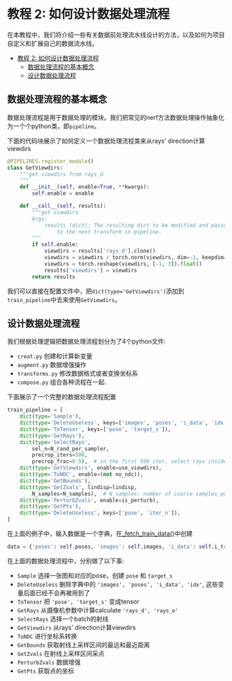 # 教程 2: 如何设计数据处理流程

在本教程中，我们将介绍一些有关数据前处理流水线设计的方法，以及如何为项目自定义和扩展自己的数据流水线。

<!-- TOC -->

- [教程 2: 如何设计数据处理流程](#教程-2-如何设计数据处理流程)
  - [数据处理流程的基本概念](#数据处理流程的基本概念)
  - [设计数据处理流程](#设计数据处理流程)

<!-- TOC -->

## 数据处理流程的基本概念
数据处理流程是用于数据处理的模块。我们把常见的nerf方法数据处理操作抽象化为一个个python类，即```pipeline```。

下面的代码块展示了如何定义一个数据处理流程类来从rays' direction计算viewdirs

```python
@PIPELINES.register_module()
class GetViewdirs:
    """get viewdirs from rays_d
    """
    def __init__(self, enable=True, **kwargs):
        self.enable = enable

    def __call__(self, results):
        """get viewdirs
        Args:
            results (dict): The resulting dict to be modified and passed
                to the next transform in pipeline.
        """
        if self.enable:
            viewdirs = results['rays_d'].clone()
            viewdirs = viewdirs / torch.norm(viewdirs, dim=-1, keepdim=True)
            viewdirs = torch.reshape(viewdirs, [-1, 3]).float()
            results['viewdirs'] = viewdirs
        return results
```

我们可以直接在配置文件中，把`dict(type='GetViewdirs')`添加到`train_pipeline`中去来使用`GetViewdirs`。

## 设计数据处理流程

我们根据处理逻辑把数据处理流程划分为了4个python文件:
* `creat.py` 创建和计算新变量
* `augment.py` 数据增强操作
* `transforms.py` 修改数据格式或者变换坐标系
* `compose.py` 组合各种流程在一起.

下面展示了一个完整的数据处理流程配置
```python
train_pipeline = [
    dict(type='Sample'),
    dict(type='DeleteUseless', keys=['images', 'poses', 'i_data', 'idx']),
    dict(type='ToTensor', keys=['pose', 'target_s']),
    dict(type='GetRays'),
    dict(type='SelectRays', 
        sel_n=N_rand_per_sampler,
        precrop_iters=500,
        precrop_frac=0.5),  # in the first 500 iter, select rays inside center of image
    dict(type='GetViewdirs', enable=use_viewdirs),
    dict(type='ToNDC', enable=(not no_ndc)),
    dict(type='GetBounds'),
    dict(type='GetZvals', lindisp=lindisp,
        N_samples=N_samples),  # N_samples: number of coarse samples per ray
    dict(type='PerturbZvals', enable=is_perturb),
    dict(type='GetPts'),
    dict(type='DeleteUseless', keys=['pose', 'iter_n']),
]
```
在上面的例子中，输入数据是一个字典，在[_fetch_train_data()](../../../xrnerf/datasets/scene_dataset.py)中创建

```python
data = {'poses': self.poses, 'images': self.images, 'i_data': self.i_train, 'idx': idx}
```
在上面的数据处理流程中，分别做了以下事:
* `Sample` 选择一张图和对应的pose，创建 `pose` 和 `target_s`
* `DeleteUseless` 删除字典中的 `'images', 'poses', 'i_data', 'idx'`, 这些变量后面已经不会再被用到了
* `ToTensor` 把 `'pose', 'target_s'` 变成tensor
* `GetRays` 从摄像机参数中计算calculate `'rays_d', 'rays_o'`
* `SelectRays` 选择一个batch的射线
* `GetViewdirs` 从rays' direction计算viewdirs
* `ToNDC` 进行坐标系转换
* `GetBounds` 获取射线上采样区间的最远和最近距离
* `GetZvals` 在射线上采样区间采点
* `PerturbZvals` 数据增强
* `GetPts` 获取点的坐标

